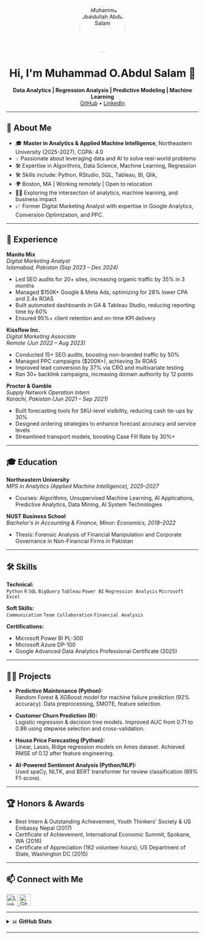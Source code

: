<!--
Muhammad Obaidullah Abdul Salam | Boston, MA | [LinkedIn](https://www.linkedin.com/in/muhammad-o/) | [GitHub](https://github.com/muhammad-o98)
-->

<p align="center">
  <img src="https://avatars.githubusercontent.com/u/your-github-user-id?v=4" width="120" alt="Muhammad Obaidullah Abdul Salam" style="border-radius: 50%">
</p>

<h1 align="center">Hi, I'm Muhammad O.Abdul Salam 👋</h1>
<p align="center">
  <b>Data Analytics | Regression Analysis | Predictive Modeling | Machine Learning</b><br>
  <a href="https://github.com/muhammad-o98">GitHub</a> •
  <a href="https://www.linkedin.com/in/muhammad-o/">LinkedIn</a>
</p>

---

## 🚀 About Me

- 🎓 **Master in Analytics & Applied Machine Intelligence**, Northeastern University (2025-2027), CGPA: 4.0
- 💡 Passionate about leveraging data and AI to solve real-world problems
- 🛠️ Expertise in Algorithms, Data Science, Machine Learning, Regression
- 🛠️ Skills include: Python, RStudio, SQL, Tableau, BI, Qlik,   
- 🌍 Boston, MA | Working remotely | Open to relocation
- 🧑‍💻 Exploring the intersection of analytics, machine learning, and business impact
- 📈 Former Digital Marketing Analyst with expertise in Google Analytics, Conversion Optimization, and PPC.

---

## 💼 Experience

**Manito Mix**  
*Digital Marketing Analyst*  
_Islamabad, Pakistan (Sep 2023 – Dec 2024)_  
- Led SEO audits for 20+ sites, increasing organic traffic by 35% in 3 months  
- Managed $150K+ Google & Meta Ads, optimizing for 28% lower CPA and 2.4x ROAS  
- Built automated dashboards in GA & Tableau Studio, reducing reporting time by 60%  
- Ensured 95%+ client retention and on-time KPI delivery

**Kissflow Inc.**  
*Digital Marketing Associate*  
_Remote (Jun 2022 – Aug 2023)_  
- Conducted 15+ SEO audits, boosting non-branded traffic by 50%  
- Managed PPC campaigns ($200K+), achieving 3x ROAS  
- Improved lead conversion by 37% via CRO and multivariate testing  
- Ran 30+ backlink campaigns, increasing domain authority by 12 points

**Procter & Gamble**  
*Supply Network Operation Intern*  
_Karachi, Pakistan (Jun 2021 – Sep 2021)_  
- Built forecasting tools for SKU-level visibility, reducing cash tie-ups by 30%  
- Designed ordering strategies to enhance forecast accuracy and service levels  
- Streamlined transport models, boosting Case Fill Rate by 30%+

---

## 🎓 Education

**Northeastern University**  
_MPS in Analytics (Applied Machine Intelligence), 2025–2027_  
- Courses: Algorithms, Unsupervised Machine Learning, AI Applications, Predictive Analytics, Data Mining, AI System Technologies

**NUST Business School**  
_Bachelor's in Accounting & Finance, Minor: Economics, 2018–2022_  
- Thesis: Forensic Analysis of Financial Manipulation and Corporate Governance in Non-Financial Firms in Pakistan

---

## 🛠️ Skills

**Technical:**  
`Python` `R` `SQL` `BigQuery` `Tableau` `Power BI` `Regression Analysis` `Microsoft Excel`

**Soft Skills:**  
`Communication` `Team Collaboration` `Financial Analysis`

**Certifications:**  
- Microsoft Power BI PL-300  
- Microsoft Azure DP-100  
- Google Advanced Data Analytics Professional Certificate (2025)

---

## 🧑‍🔬 Projects

- **Predictive Maintenance (Python):**  
  Random Forest & XGBoost model for machine failure prediction (92% accuracy). Data preprocessing, SMOTE, feature selection.

- **Customer Churn Prediction (R):**  
  Logistic regression & decision tree models. Improved AUC from 0.71 to 0.86 using stepwise selection and cross-validation.

- **House Price Forecasting (Python):**  
  Linear, Lasso, Ridge regression models on Ames dataset. Achieved RMSE of 0.12 after feature engineering.

- **AI-Powered Sentiment Analysis (Python/NLP):**  
  Used spaCy, NLTK, and BERT transformer for review classification (89% F1-score).

---

## 🏆 Honors & Awards

- Best Intern & Outstanding Achievement, Youth Thinkers' Society & US Embassy Nepal (2017)
- Certificate of Achievement, International Economic Summit, Spokane, WA (2016)
- Certificate of Appreciation (162 volunteer hours), US Department of State, Washington DC (2015)

---

## 📫 Connect with Me

<p>
  <a href="https://www.linkedin.com/in/muhammad-o/">
    <img alt="LinkedIn" src="https://cdn.jsdelivr.net/npm/simple-icons@v3/icons/linkedin.svg" width="30" />
  </a>
  <a href="https://github.com/muhammad-o98">
    <img alt="GitHub" src="https://cdn.jsdelivr.net/npm/simple-icons@v3/icons/github.svg" width="30" />
  </a>
</p>

---

<details>
  <summary>📊 <b>GitHub Stats</b></summary>
  <br>
  <img src="https://github-readme-stats.vercel.app/api?username=muhammad-o98&show_icons=true&theme=radical" alt="GitHub Stats" />
  <img src="https://github-readme-stats.vercel.app/api/top-langs/?username=muhammad-o98&layout=compact&theme=radical" alt="Top Languages" />
</details>

---

<!--
**muhammad-o98/muhammad-o98** is a ✨ _special_ ✨ repository because its `README.md` (this file) appears on your GitHub profile.

- 🔭 I’m currently working on advanced analytics and machine learning projects
- 🌱 I’m learning deep learning and cloud-based AI solutions
- 💬 Ask me about data analytics, digital marketing, or AI applications
- 📫 How to reach me: [LinkedIn](https://www.linkedin.com/in/muhammad-o/)
-->
